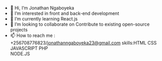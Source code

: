 - 👋 Hi, I’m Jonathan Ngaboyeka 
- 👀 I’m interested in front and back-end development
- 🌱 I’m currently learning React.js
- 💞️ I’m looking to collaborate on Contribute to existing open-source projects 
- 📫 How to reach me : +256708776823/jonathanngaboyeka23@gmail.com
skills:HTML
       CSS 
       JAVASCRIPT
       PHP    
       NODE.JS

<!---
jonathanngaboyekaenjie/jonathanngaboyekaenjie is a ✨ special ✨ repository because its `README.md` (this file) appears on your GitHub profile.
You can click the Preview link to take a look at your changes.
--->
